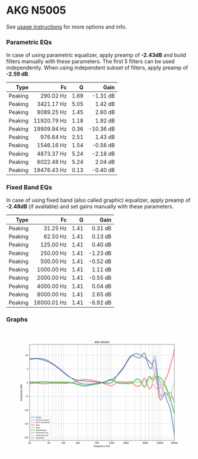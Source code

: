 # AKG N5005
See [usage instructions](https://github.com/jaakkopasanen/AutoEq#usage) for more options and info.

### Parametric EQs
In case of using parametric equalizer, apply preamp of **-2.43dB** and build filters manually
with these parameters. The first 5 filters can be used independently.
When using independent subset of filters, apply preamp of **-2.59 dB**.

| Type    | Fc          |    Q | Gain      |
|--------:|------------:|-----:|----------:|
| Peaking | 290.02 Hz   | 1.69 | -1.31 dB  |
| Peaking | 3421.17 Hz  | 5.05 | 1.42 dB   |
| Peaking | 9089.25 Hz  | 1.45 | 2.60 dB   |
| Peaking | 11920.79 Hz | 1.18 | 1.92 dB   |
| Peaking | 19909.94 Hz | 0.36 | -10.36 dB |
| Peaking | 976.64 Hz   | 2.51 | 1.43 dB   |
| Peaking | 1546.16 Hz  | 1.54 | -0.56 dB  |
| Peaking | 4873.37 Hz  | 5.24 | -2.18 dB  |
| Peaking | 6022.48 Hz  | 5.24 | 2.04 dB   |
| Peaking | 19476.43 Hz | 0.13 | -0.40 dB  |

### Fixed Band EQs
In case of using fixed band (also called graphic) equalizer, apply preamp of **-2.48dB**
(if available) and set gains manually with these parameters.

| Type    | Fc          |    Q | Gain     |
|--------:|------------:|-----:|---------:|
| Peaking | 31.25 Hz    | 1.41 | 0.31 dB  |
| Peaking | 62.50 Hz    | 1.41 | 0.13 dB  |
| Peaking | 125.00 Hz   | 1.41 | 0.40 dB  |
| Peaking | 250.00 Hz   | 1.41 | -1.23 dB |
| Peaking | 500.00 Hz   | 1.41 | -0.52 dB |
| Peaking | 1000.00 Hz  | 1.41 | 1.11 dB  |
| Peaking | 2000.00 Hz  | 1.41 | -0.55 dB |
| Peaking | 4000.00 Hz  | 1.41 | 0.04 dB  |
| Peaking | 8000.00 Hz  | 1.41 | 2.65 dB  |
| Peaking | 16000.01 Hz | 1.41 | -6.92 dB |

### Graphs
![](./AKG%20N5005.png)